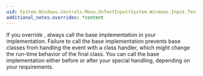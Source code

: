 ```yaml
---
uid: System.Windows.Controls.Menu.OnTextInput(System.Windows.Input.TextCompositionEventArgs)
additional_notes.overrides: *content
---
```


<p>If you override <xref href="System.Windows.Controls.Menu.OnTextInput(System.Windows.Input.TextCompositionEventArgs)"></xref>, always call the base implementation in your <xref href="System.Windows.Controls.Menu.OnTextInput(System.Windows.Input.TextCompositionEventArgs)"></xref> implementation. Failure to call the base implementation prevents base classes from handling the event with a class handler, which might change the run-time behavior of the final class. You can call the base implementation either before or after your special handling, depending on your requirements.</p>


